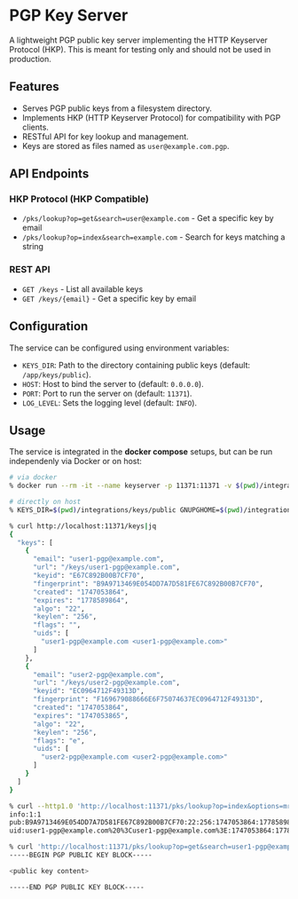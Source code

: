 # PGP Key Server

A lightweight PGP public key server implementing the HTTP Keyserver Protocol (HKP).
This is meant for testing only and should not be used in production.

## Features

- Serves PGP public keys from a filesystem directory.
- Implements HKP (HTTP Keyserver Protocol) for compatibility with PGP clients.
- RESTful API for key lookup and management.
- Keys are stored as files named as `user@example.com.pgp`.

## API Endpoints

### HKP Protocol (HKP Compatible)

- `/pks/lookup?op=get&search=user@example.com` - Get a specific key by email
- `/pks/lookup?op=index&search=example.com` - Search for keys matching a string

### REST API

- `GET /keys` - List all available keys
- `GET /keys/{email}` - Get a specific key by email

## Configuration

The service can be configured using environment variables:

- `KEYS_DIR`: Path to the directory containing public keys (default: `/app/keys/public`).
- `HOST`: Host to bind the server to (default: `0.0.0.0`).
- `PORT`: Port to run the server on (default: `11371`).
- `LOG_LEVEL`: Sets the logging level (default: `INFO`).

## Usage

The service is integrated in the **docker compose** setups, but can be run independenly via Docker or on host:

```sh
# via docker
% docker run --rm -it --name keyserver -p 11371:11371 -v $(pwd)/integrations/keys/public:/app/keys/public:ro keyserver:latest

# directly on host
% KEYS_DIR=$(pwd)/integrations/keys/public GNUPGHOME=$(pwd)/integrations/gnupg python integrations/key-server/app.py

% curl http://localhost:11371/keys|jq
{
  "keys": [
    {
      "email": "user1-pgp@example.com",
      "url": "/keys/user1-pgp@example.com",
      "keyid": "E67C892B00B7CF70",
      "fingerprint": "B9A9713469E054DD7A7D581FE67C892B00B7CF70",
      "created": "1747053864",
      "expires": "1778589864",
      "algo": "22",
      "keylen": "256",
      "flags": "",
      "uids": [
        "user1-pgp@example.com <user1-pgp@example.com>"
      ]
    },
    {
      "email": "user2-pgp@example.com",
      "url": "/keys/user2-pgp@example.com",
      "keyid": "EC0964712F49313D",
      "fingerprint": "F169679088666E6F75074637EC0964712F49313D",
      "created": "1747053864",
      "expires": "1747053865",
      "algo": "22",
      "keylen": "256",
      "flags": "e",
      "uids": [
        "user2-pgp@example.com <user2-pgp@example.com>"
      ]
    }
  ]
}

% curl --http1.0 'http://localhost:11371/pks/lookup?op=index&options=mr&fingerprint=on&search=user1-pgp@example.com'
info:1:1
pub:B9A9713469E054DD7A7D581FE67C892B00B7CF70:22:256:1747053864:1778589864:
uid:user1-pgp@example.com%20%3Cuser1-pgp@example.com%3E:1747053864:1778589864:

% curl 'http://localhost:11371/pks/lookup?op=get&search=user1-pgp@example.com'
-----BEGIN PGP PUBLIC KEY BLOCK-----

<public key content>

-----END PGP PUBLIC KEY BLOCK-----
```